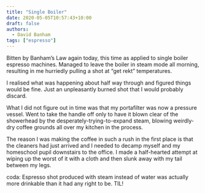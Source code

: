 ```yaml
---
title: "Single Boiler"
date: 2020-05-05T10:57:43+10:00
draft: false
authors:
  - David Banham
tags: ["espresso"]
---
```


Bitten by Banham’s Law again today, this time as applied to single boiler espresso machines. Managed to leave the boiler in steam mode all morning, resulting in me hurriedly pulling a shot at “get rekt” temperatures.

I realised what was happening about half way through and figured things would be fine. Just an unpleasantly burned shot that I would probably discard.

What I did not figure out in time was that my portafilter was now a pressure vessel. Went to take the handle off only to have it blown clear of the showerhead by the desperately-trying-to-expand steam, blowing weirdly-dry coffee grounds all over my kitchen in the process.

The reason I was making the coffee in such a rush in the first place is that the cleaners had just arrived and I needed to decamp myself and my homeschool pupil downstairs to the office. I made a half-hearted attempt at wiping up the worst of it with a cloth and then slunk away with my tail between my legs.

coda: Espresso shot produced with steam instead of water was actually more drinkable than it had any right to be. TIL!
